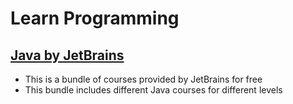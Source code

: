 # Learn Programming
## [Java by JetBrains](https://lp.jetbrains.com/academy/learn-java/)
- This is a bundle of courses provided by JetBrains for free
- This bundle includes different Java courses for different levels
